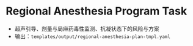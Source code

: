 # Regional Anesthesia Program Task

- 超声引导、剂量与局麻药毒性监测、抗凝状态下的风险与方案
- 输出：`templates/output/regional-anesthesia-plan-tmpl.yaml`
